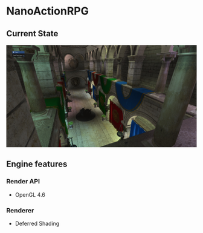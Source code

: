 # NanoActionRPG

## Current State
![screenshot](https://github.com/warzes/NanoActionRPG/blob/main/screenshots/current.jpg?raw=true)

## Engine features

### Render API
- OpenGL 4.6

### Renderer
- Deferred Shading